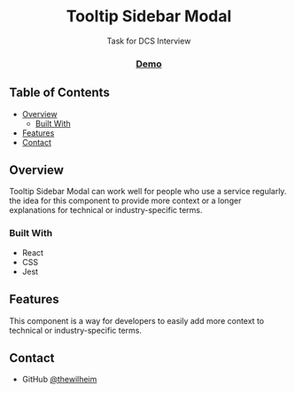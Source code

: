 <!-- Please update value in the {}  -->

<h1 align="center">Tooltip Sidebar Modal</h1>

<div align="center">
   Task for DCS Interview
</div>

<div align="center">
  <h3>
    <a href="[thewilheim.github.io/interview-task](https://thewilheim.github.io/interview-task/)/" target="blank">
      Demo
    </a>
  </h3>
</div>

<!-- TABLE OF CONTENTS -->

## Table of Contents

- [Overview](#overview)
  - [Built With](#built-with)
- [Features](#features)
- [Contact](#contact)

<!-- OVERVIEW -->

## Overview

Tooltip Sidebar Modal can work well for people who use a service regularly. the idea for this component to provide more context or a longer explanations for technical or industry-specific terms.

### Built With

- React
- CSS
- Jest

## Features

This component is a way for developers to easily add more context to technical or industry-specific terms.

## Contact

- GitHub [@thewilheim](https://github.com/thewilheim)
